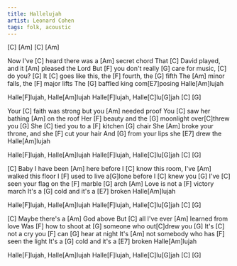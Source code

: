 ```yaml
---
title: Hallelujah
artist: Leonard Cohen
tags: folk, acoustic
---
```


[C] [Am] [C] [Am]

Now I've [C] heard there was a [Am] secret chord
That [C] David played, and it [Am] pleased the Lord
But [F] you don't really [G] care for music, [C] do you? [G]
It [C] goes like this, the [F] fourth, the [G] fifth
The [Am] minor falls, the [F] major lifts
The [G] baffled king com[E7]posing Halle[Am]lujah

Halle[F]lujah, Halle[Am]lujah
Halle[F]lujah, Halle[C]lu[G]jah [C] [G]

Your [C] faith was strong but you [Am] needed proof
You [C] saw her bathing [Am] on the roof
Her [F] beauty and the [G] moonlight over[C]threw you [G]
She [C] tied you to a [F] kitchen [G] chair
She [Am] broke your throne, and she [F] cut your hair
And [G] from your lips she [E7] drew the Halle[Am]lujah

Halle[F]lujah, Halle[Am]lujah
Halle[F]lujah, Halle[C]lu[G]jah [C] [G]

[C] Baby I have been [Am] here before
I [C] know this room, I've [Am] walked this floor
I [F] used to live a[G]lone before I [C] knew you [G]
I've [C] seen your flag on the [F] marble [G] arch
[Am] Love is not a [F] victory march
It's a [G] cold and it's a [E7] broken Halle[Am]lujah

Halle[F]lujah, Halle[Am]lujah
Halle[F]lujah, Halle[C]lu[G]jah [C] [G]

[C] Maybe there's a [Am] God above
But [C] all I've ever [Am] learned from love
Was [F] how to shoot at [G] someone who out[C]drew you [G]
It's [C] not a cry you [F] can [G] hear at night
It's [Am] not somebody who has [F] seen the light
It's a [G] cold and it's a [E7] broken Halle[Am]lujah

Halle[F]lujah, Halle[Am]lujah
Halle[F]lujah, Halle[C]lu[G]jah [C] [G]
